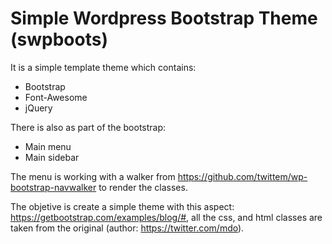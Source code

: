 # Simple Wordpress Bootstrap Theme (swpboots)

It is a simple template theme which contains:

* Bootstrap
* Font-Awesome
* jQuery

There is also as part of the bootstrap:

* Main menu
* Main sidebar

The menu is working with a walker from https://github.com/twittem/wp-bootstrap-navwalker to render the classes.

The objetive is create a simple theme with this aspect: https://getbootstrap.com/examples/blog/#, all the css, and html 
classes are taken from the original (author: https://twitter.com/mdo).







